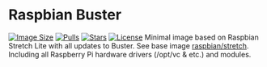 # Raspbian Buster
[![Image Size](https://img.shields.io/docker/image-size/navikey/raspbian-buster/latest)](https://hub.docker.com/r/navikey/raspbian-buster)
[![Pulls](https://img.shields.io/docker/pulls/navikey/raspbian-buster)](https://hub.docker.com/r/navikey/raspbian-buster)
[![Stars](https://img.shields.io/docker/stars/navikey/raspbian-buster)](https://hub.docker.com/r/navikey/raspbian-buster)
[![License](https://img.shields.io/github/license/navikey/raspbian-buster)](https://github.com/navikey/raspbian-buster)
Minimal image based on Raspbian Stretch Lite with all updates to Buster. See base image [raspbian/stretch](https://hub.docker.com/r/raspbian/stretch).
Including all Raspberry Pi hardware drivers (/opt/vc & etc.) and modules.
